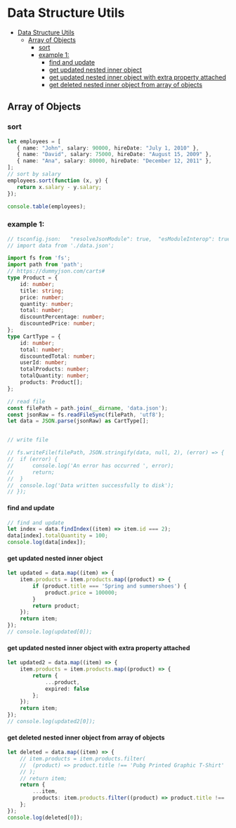 # Data Structure Utils

- [Data Structure Utils](#data-structure-utils)
  - [Array of Objects](#array-of-objects)
    - [sort](#sort)
    - [example 1:](#example-1)
      - [find and update](#find-and-update)
      - [get updated nested inner object](#get-updated-nested-inner-object)
      - [get updated nested inner object with extra property attached](#get-updated-nested-inner-object-with-extra-property-attached)
      - [get deleted nested inner object from array of objects](#get-deleted-nested-inner-object-from-array-of-objects)

## Array of Objects

### sort

```typescript
let employees = [
   { name: "John", salary: 90000, hireDate: "July 1, 2010" },
   { name: "David", salary: 75000, hireDate: "August 15, 2009" },
   { name: "Ana", salary: 80000, hireDate: "December 12, 2011" },
];
// sort by salary
employees.sort(function (x, y) {
   return x.salary - y.salary;
});

console.table(employees);
```

### example 1:

```typescript
// tsconfig.json: 	"resolveJsonModule": true,	"esModuleInterop": true
// import data from './data.json';

import fs from 'fs';
import path from 'path';
// https://dummyjson.com/carts#
type Product = {
	id: number;
	title: string;
	price: number;
	quantity: number;
	total: number;
	discountPercentage: number;
	discountedPrice: number;
};
type CartType = {
	id: number;
	total: number;
	discountedTotal: number;
	userId: number;
	totalProducts: number;
	totalQuantity: number;
	products: Product[];
};

// read file
const filePath = path.join(__dirname, 'data.json');
const jsonRaw = fs.readFileSync(filePath, 'utf8');
let data = JSON.parse(jsonRaw) as CartType[];


// write file

// fs.writeFile(filePath, JSON.stringify(data, null, 2), (error) => {
// 	if (error) {
// 		console.log('An error has occurred ', error);
// 		return;
// 	}
// 	console.log('Data written successfully to disk');
// });
```

#### find and update

```typescript
// find and update
let index = data.findIndex((item) => item.id === 2);
data[index].totalQuantity = 100;
console.log(data[index]);
```

#### get updated nested inner object


```typescript
let updated = data.map((item) => {
	item.products = item.products.map((product) => {
		if (product.title === 'Spring and summershoes') {
			product.price = 100000;
		}
		return product;
	});
	return item;
});
// console.log(updated[0]);
```

#### get updated nested inner object with extra property attached

```typescript
let updated2 = data.map((item) => {
	item.products = item.products.map((product) => {
		return {
			...product,
			expired: false
		};
	});
	return item;
});
// console.log(updated2[0]);
```

#### get deleted nested inner object from array of objects


```typescript
let deleted = data.map((item) => {
	// item.products = item.products.filter(
	// 	(product) => product.title !== 'Pubg Printed Graphic T-Shirt'
	// );
	// return item;
	return {
		...item,
		products: item.products.filter((product) => product.title !== 'Spring and summershoes')
	};
});
console.log(deleted[0]);
```
